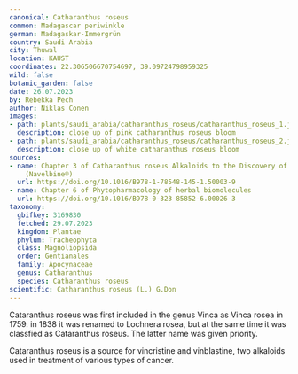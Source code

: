 ```yaml
---
canonical: Catharanthus roseus
common: Madagascar periwinkle
german: Madagaskar-Immergrün
country: Saudi Arabia
city: Thuwal
location: KAUST
coordinates: 22.306506670754697, 39.09724798959325
wild: false
botanic_garden: false
date: 26.07.2023
by: Rebekka Pech
author: Niklas Conen
images:
- path: plants/saudi_arabia/catharanthus_roseus/catharanthus_roseus_1.jpg
  description: close up of pink catharanthus roseus bloom
- path: plants/saudi_arabia/catharanthus_roseus/catharanthus_roseus_2.jpg
  description: close up of white catharanthus roseus bloom
sources:
- name: Chapter 3 of Catharanthus roseus Alkaloids to the Discovery of Vinorelbine
    (Navelbine®)
  url: https://doi.org/10.1016/B978-1-78548-145-1.50003-9
- name: Chapter 6 of Phytopharmacology of herbal biomolecules
  url: https://doi.org/10.1016/B978-0-323-85852-6.00026-3
taxonomy:
  gbifkey: 3169830
  fetched: 29.07.2023
  kingdom: Plantae
  phylum: Tracheophyta
  class: Magnoliopsida
  order: Gentianales
  family: Apocynaceae
  genus: Catharanthus
  species: Catharanthus roseus
scientific: Catharanthus roseus (L.) G.Don
---
```


Cataranthus roseus was first included in the genus Vinca as Vinca rosea in 1759. in 1838 it was renamed to Lochnera rosea, but at the same time it was classfied as Cataranthus roseus. The latter name was given priority.

Cataranthus roseus is a source for vincristine and vinblastine, two alkaloids used in treatment of various types of cancer.

